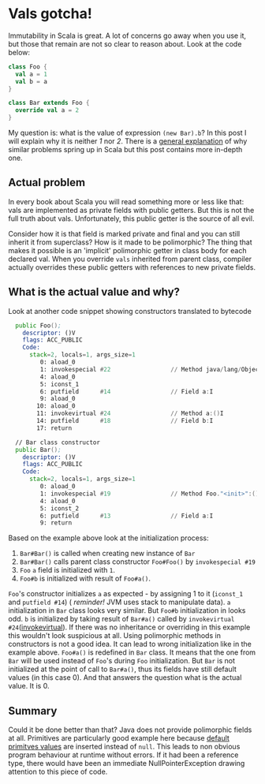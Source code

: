# Vals gotcha!
Immutability in Scala is great. A lot of concerns go away when you use it, but those that remain are not so clear to reason about. Look at the code below:
```scala
class Foo {
  val a = 1
  val b = a
}

class Bar extends Foo {
  override val a = 2
}
```
My question is: what is the value of expression ```(new Bar).b```? In this post I will explain why it is neither *1* nor *2*.
There is a [general explanation](http://docs.scala-lang.org/tutorials/FAQ/initialization-order.html) of why similar problems spring up in Scala but this post contains more in-depth one.

## Actual problem
In every book about Scala you will read something more or less like that: vals are implemented as private fields with public getters. But this is not the full truth about vals. Unfortunately, this public getter is the source of all evil. 

Consider how it is that field is marked private and final and you can still inherit it from superclass? How is it made to be polimorphic? The thing that makes it possible is an 'implicit' polimorphic getter in class body for each declared val. When you override ```vals``` inherited from parent class, compiler actually overrides these public getters with references to new private fields.

## What is the actual value and why?
Look at another code snippet showing constructors translated to bytecode
```asm
  public Foo();
    descriptor: ()V
    flags: ACC_PUBLIC
    Code:
      stack=2, locals=1, args_size=1
         0: aload_0
         1: invokespecial #22                 // Method java/lang/Object."<init>":()V
         4: aload_0
         5: iconst_1
         6: putfield      #14                 // Field a:I
         9: aload_0
        10: aload_0
        11: invokevirtual #24                 // Method a:()I
        14: putfield      #18                 // Field b:I
        17: return

  // Bar class constructor
  public Bar();
    descriptor: ()V
    flags: ACC_PUBLIC
    Code:
      stack=2, locals=1, args_size=1
         0: aload_0
         1: invokespecial #19                 // Method Foo."<init>":()V
         4: aload_0
         5: iconst_2
         6: putfield      #13                 // Field a:I
         9: return
```
Based on the example above look at the initialization process:
1. ```Bar#Bar()``` is called when creating new instance of ```Bar```
2.  ```Bar#Bar()``` calls parent class constructor ```Foo#Foo()``` by ```invokespecial #19```
3.  ```Foo``` ```a``` field is initialized with ```1```.
4.  ```Foo#b``` is initialized with result of ```Foo#a()```.

```Foo```'s constructor initializes ```a``` as expected - by assigning 1 to it (```iconst_1``` and ```putfield #14```) ( *reminder!* JVM uses stack to manipulate data). ```a``` initialization in ```Bar``` class looks very similar. But ```Foo#b``` initialization in looks odd. ```b``` is initialized by taking result of ```Bar#a()``` called by ```invokevirtual #24```([invokevirtual](http://docs.oracle.com/javase/specs/jvms/se8/html/jvms-6.html#jvms-6.5.invokevirtual)). If there was no inheritance or overriding in this example this wouldn't look suspicious at all. Using polimorphic methods in constructors is not a good idea. It can lead to wrong initialization like in the example above. ```Foo#a()``` is redefined in ```Bar``` class. It means that the one from ```Bar``` will be used instead of ```Foo```'s during ```Foo``` initialization. But `Bar` is not initialized at the point of call to ```Bar#a()```,  thus its fields have still default values (in this case 0). And that answers the question what is the actual value. It is 0.

## Summary
Could it be done better than that? Java does not provide polimorphic fields at all. Primitives are particularly good example here because [default primitves values](https://docs.oracle.com/javase/specs/jvms/se8/html/jvms-2.html#jvms-2.3) are inserted instead of ```null```.  This leads to non obvious program behaviour at runtime without errors. If it had been a reference type, there would have been an immediate NullPointerException drawing attention to this piece of code.